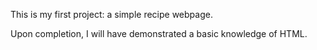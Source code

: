 This is my first project: a simple recipe webpage.

Upon completion, I will have demonstrated a basic knowledge of HTML.
